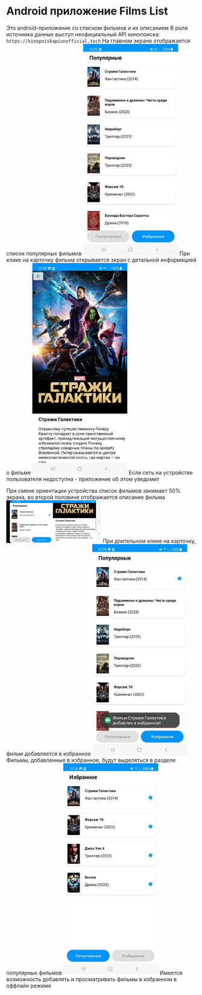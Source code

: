 # Android приложение Films List
Это android-приложение со списком фильмов и их описанием
В роли источника данных выступ неофициальный API кинопоиска: `https://kinopoiskapiunofficial.tech`
На главном экране отображается список популярных фильмов
<img src="https://raw.githubusercontent.com/7CreAtoR7/FilmsListApplication/master/images/popular_screen.png" width="50%" height="50%">
При клике на карточку фильма открывается экран с детальной информацией о фильме
<img src="https://raw.githubusercontent.com/7CreAtoR7/FilmsListApplication/master/images/detail_film.png" width="50%" height="50%">
Если сеть на устройстве пользователя недоступна - приложение об этом уведомит

При смене ориентации устройства список фильмов занимает 50% экрана, во второй половине отображается описание фильма
<img src="https://raw.githubusercontent.com/7CreAtoR7/FilmsListApplication/master/images/landscape_detail.png" width="50%" height="50%">
При длительном клике на карточку, фильм добавляется в избранное
<img src="https://raw.githubusercontent.com/7CreAtoR7/FilmsListApplication/master/images/liked_film.png" width="50%" height="50%">
Фильмы, добавленные в избранное, будут выделяться в разделе популярных фильмов
<img src="https://raw.githubusercontent.com/7CreAtoR7/FilmsListApplication/master/images/favourite_films.png" width="50%" height="50%">
Имеется возможность добавлять и просматривать фильмы в избранном в оффлайн режиме